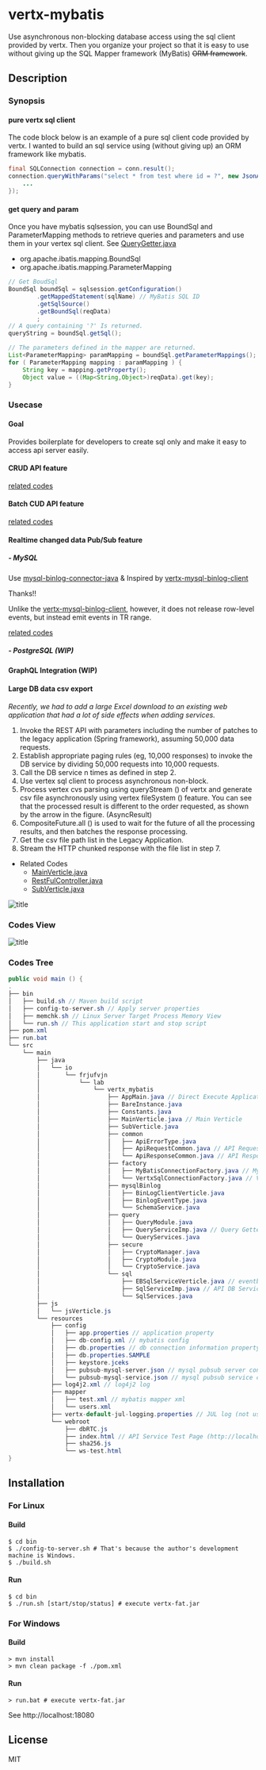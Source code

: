 # vertx-mybatis
Use asynchronous non-blocking database access using the sql client provided by vertx. Then you organize your project so that it is easy to use without giving up the SQL Mapper framework (MyBatis) ~~ORM framework~~. 
## Description
### Synopsis
#### pure vertx sql client
The code block below is an example of a pure sql client code provided by vertx. I wanted to build an sql service using (without giving up) an ORM framework like mybatis.
```java
final SQLConnection connection = conn.result();
connection.queryWithParams("select * from test where id = ?", new JsonArray().add(2), rs -> {
    ...
});
```
#### get query and param
Once you have mybatis sqlsession, you can use BoundSql and ParameterMapping methods to retrieve queries and parameters and use them in your vertex sql client. See [QueryGetter.java](src/main/java/io/frjufvjn/lab/vertx_mybatis/query/QueryServiceImp.java)
* org.apache.ibatis.mapping.BoundSql
* org.apache.ibatis.mapping.ParameterMapping
```java
// Get BoudSql
BoundSql boundSql = sqlsession.getConfiguration()
        .getMappedStatement(sqlName) // MyBatis SQL ID
        .getSqlSource()
        .getBoundSql(reqData)
        ;
// A query containing '?' Is returned.
queryString = boundSql.getSql();

// The parameters defined in the mapper are returned.
List<ParameterMapping> paramMapping = boundSql.getParameterMappings();
for ( ParameterMapping mapping : paramMapping ) {
    String key = mapping.getProperty();
    Object value = ((Map<String,Object>)reqData).get(key);
}
```
### Usecase
#### Goal
Provides boilerplate for developers to create sql only and make it easy to access api server easily.
#### CRUD API feature
[related codes](./src/main/java/io/frjufvjn/lab/vertx_mybatis/common/ApiRequestCommon.java)
#### Batch CUD API feature
[related codes](./src/main/java/io/frjufvjn/lab/vertx_mybatis/common/ApiRequestCommon.java)
#### Realtime changed data Pub/Sub feature
##### - MySQL
Use [mysql-binlog-connector-java](https://github.com/shyiko/mysql-binlog-connector-java)
& Inspired by [vertx-mysql-binlog-client](https://github.com/guoyu511/vertx-mysql-binlog-client)

Thanks!!

Unlike the [vertx-mysql-binlog-client](https://github.com/guoyu511/vertx-mysql-binlog-client), however, it does not release row-level events, but instead emit events in TR range.

[related codes](./src/main/java/io/frjufvjn/lab/vertx_mybatis/mysqlBinlog/BinLogClientVerticle.java)

##### - PostgreSQL (WIP)
#### GraphQL Integration (WIP)
#### Large DB data csv export
_Recently, we had to add a large Excel download to an existing web application that had a lot of side effects when adding services._
1. Invoke the REST API with parameters including the number of patches to the legacy application (Spring framework), assuming 50,000 data requests.
2. Establish appropriate paging rules (eg, 10,000 responses) to invoke the DB service by dividing 50,000 requests into 10,000 requests. 
3. Call the DB service n times as defined in step 2.
4. Use vertex sql client to process asynchronous non-block.
5. Process vertex cvs parsing using queryStream () of vertx and generate csv file asynchronously using vertex fileSystem () feature. You can see that the processed result is different to the order requested, as shown by the arrow in the figure. (AsyncResult)
6. CompositeFuture.all () is used to wait for the future of all the processing results, and then batches the response processing.
7. Get the csv file path list in the Legacy Application.
8. Stream the HTTP chunked response with the file list in step 7.

* Related Codes
    * [MainVerticle.java](./src/main/java/io/frjufvjn/lab/vertx_mybatis/MainVerticle.java)
    * [RestFulController.java](./client-test/RestFulController.java)
    * [SubVerticle.java](./src/main/java/io/frjufvjn/lab/vertx_mybatis/SubVerticle.java)

![title](/img/vertx-mybatis.png)

### Codes View
![title](/img/diagram.png)
### Codes Tree
```java
public void main () {
.
├── bin
│   ├── build.sh // Maven build script
│   ├── config-to-server.sh // Apply server properties
│   ├── memchk.sh // Linux Server Target Process Memory View
│   └── run.sh // This application start and stop script
├── pom.xml
├── run.bat
└── src
    └── main
        ├── java
        │   └── io
        │       └── frjufvjn
        │           └── lab
        │               └── vertx_mybatis
        │                   ├── AppMain.java // Direct Execute Application in IDE Without CLI
        │                   ├── BareInstance.java
        │                   ├── Constants.java
        │                   ├── MainVerticle.java // Main Verticle
        │                   ├── SubVerticle.java
        │                   ├── common
        │                   │   ├── ApiErrorType.java
        │                   │   ├── ApiRequestCommon.java // API Request
        │                   │   └── ApiResponseCommon.java // API Response
        │                   ├── factory
        │                   │   ├── MyBatisConnectionFactory.java // MyBatis Connection
        │                   │   └── VertxSqlConnectionFactory.java // Vertx JDBC Client Connection
        │                   ├── mysqlBinlog
        │                   │   ├── BinLogClientVerticle.java
        │                   │   ├── BinlogEventType.java
        │                   │   └── SchemaService.java
        │                   ├── query
        │                   │   ├── QueryModule.java
        │                   │   ├── QueryServiceImp.java // Query Getter Using Mybatis
        │                   │   └── QueryServices.java
        │                   ├── secure
        │                   │   ├── CryptoManager.java
        │                   │   ├── CryptoModule.java
        │                   │   └── CryptoService.java
        │                   └── sql
        │                       ├── EBSqlServiceVerticle.java // eventbus sql verticle
        │                       ├── SqlServiceImp.java // API DB Service implement
        │                       └── SqlServices.java
        ├── js
        │   └── jsVerticle.js
        └── resources
            ├── config
            │   ├── app.properties // application property
            │   ├── db-config.xml // mybatis config
            │   ├── db.properties // db connection information property
            │   ├── db.properties.SAMPLE
            │   ├── keystore.jceks
            │   ├── pubsub-mysql-server.json // mysql pubsub server connection config
            │   └── pubsub-mysql-service.json // mysql pubsub service config
            ├── log4j2.xml // log4j2 log
            ├── mapper
            │   ├── test.xml // mybatis mapper xml
            │   └── users.xml
            ├── vertx-default-jul-logging.properties // JUL log (not use in this project)
            └── webroot
                ├── dbRTC.js
                ├── index.html // API Service Test Page (http://localhost:18080)
                ├── sha256.js
                └── ws-test.html
}
```
## Installation
### For Linux
#### Build
```console
$ cd bin
$ ./config-to-server.sh # That's because the author's development machine is Windows.
$ ./build.sh
```
#### Run
```console
$ cd bin
$ ./run.sh [start/stop/status] # execute vertx-fat.jar
```
### For Windows
#### Build
```console
> mvn install
> mvn clean package -f ./pom.xml
```
#### Run
```console
> run.bat # execute vertx-fat.jar
```
See http://localhost:18080
## License
MIT
